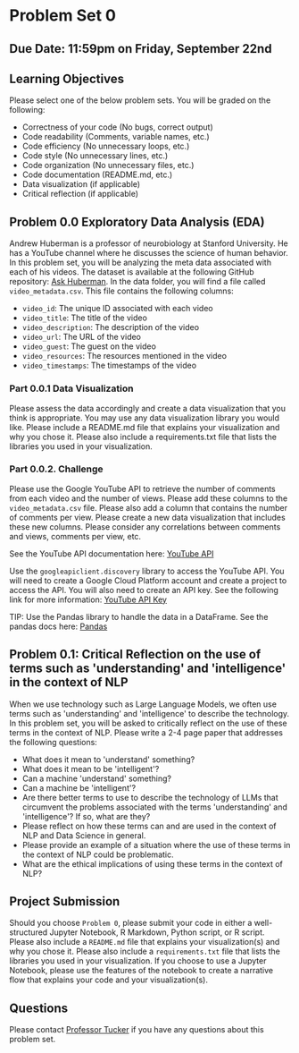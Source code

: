 # Problem Set 0

## Due Date: 11:59pm on Friday, September 22nd

## Learning Objectives

Please select one of the below problem sets. You will be graded on the following:

* Correctness of your code (No bugs, correct output)
* Code readability (Comments, variable names, etc.)
* Code efficiency (No unnecessary loops, etc.)
* Code style (No unnecessary lines, etc.)
* Code organization (No unnecessary files, etc.)
* Code documentation (README.md, etc.)
* Data visualization (if applicable)
* Critical reflection (if applicable)

## Problem 0.0 Exploratory Data Analysis (EDA)

Andrew Huberman is a professor of neurobiology at Stanford University. He has a YouTube channel where he discusses the science of human behavior. In this problem set, you will be analyzing the meta data associated with each of his videos. The dataset is available at the following GitHub repository: [Ask Huberman](https://github.com/JamesMTucker/AskHuberman). In the data folder, you will find a file called `video_metadata.csv`. This file contains the following columns:

* `video_id`: The unique ID associated with each video
* `video_title`: The title of the video
* `video_description`: The description of the video
* `video_url`: The URL of the video
* `video_guest`: The guest on the video
* `video_resources`: The resources mentioned in the video
* `video_timestamps`: The timestamps of the video

### Part 0.0.1 Data Visualization

Please assess the data accordingly and create a data visualization that you think is appropriate. You may use any data visualization library you would like. Please include a README.md file that explains your visualization and why you chose it. Please also include a requirements.txt file that lists the libraries you used in your visualization.

### Part 0.0.2. Challenge

Please use the Google YouTube API to retrieve the number of comments from each video and the number of views. Please add these columns to the `video_metadata.csv` file. Please also add a column that contains the number of comments per view. Please create a new data visualization that includes these new columns. Please consider any correlations between comments and views, comments per view, etc.

See the YouTube API documentation here: [YouTube API](https://developers.google.com/youtube/v3/docs)

Use the `googleapiclient.discovery` library to access the YouTube API. You will need to create a Google Cloud Platform account and create a project to access the API. You will also need to create an API key. See the following link for more information: [YouTube API Key](https://developers.google.com/youtube/v3/getting-started)

TIP: Use the Pandas library to handle the data in a DataFrame. See the pandas docs here: [Pandas](https://pandas.pydata.org/docs/)

## Problem 0.1: Critical Reflection on the use of terms such as 'understanding' and 'intelligence' in the context of NLP

When we use technology such as Large Language Models, we often use terms such as 'understanding' and 'intelligence' to describe the technology. In this problem set, you will be asked to critically reflect on the use of these terms in the context of NLP. Please write a 2-4 page paper that addresses the following questions:

* What does it mean to 'understand' something?
* What does it mean to be 'intelligent'?
* Can a machine 'understand' something?
* Can a machine be 'intelligent'?
* Are there better terms to use to describe the technology of LLMs that circumvent the problems associated with the terms 'understanding' and 'intelligence'? If so, what are they?
* Please reflect on how these terms can and are used in the context of NLP and Data Science in general.
* Please provide an example of a situation where the use of these terms in the context of NLP could be problematic.
* What are the ethical implications of using these terms in the context of NLP?
  
## Project Submission

Should you choose `Problem 0`, please submit your code in either a well-structured Jupyter Notebook, R Markdown, Python script, or R script. Please also include a `README.md` file that explains your visualization(s) and why you chose it. Please also include a `requirements.txt` file that lists the libraries you used in your visualization. If you choose to use a Jupyter Notebook, please use the features of the notebook to create a narrative flow that explains your code and your visualization(s).

## Questions

Please contact [Professor Tucker](mailto:jmtucker02@wm.edu) if you have any questions about this problem set.